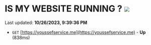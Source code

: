 # IS MY WEBSITE RUNNING ? [![](https://img.shields.io/static/v1?label=Sponsor&message=%E2%9D%A4&logo=GitHub&color=%23fe8e86)](https://github.com/sponsors/<username>)

Last updated: **10/26/2023, 9:39:36 PM**

- `GET` [https://youssefservice.me](https://youssefservice.me) - **Up** (838ms)
